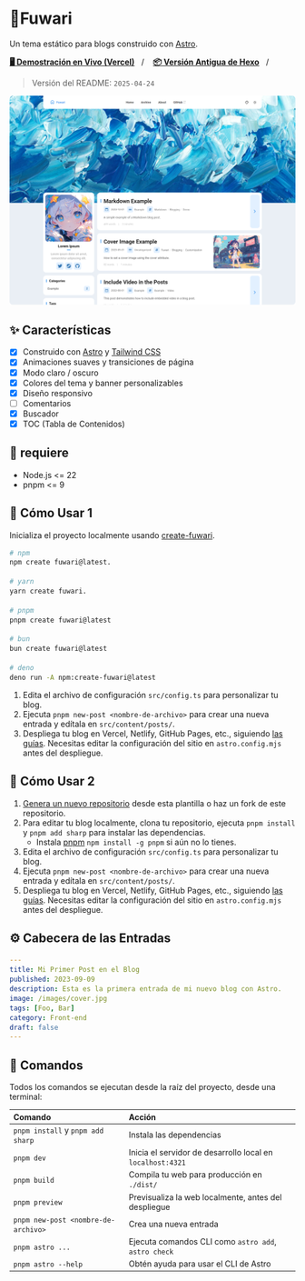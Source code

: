# 🍥Fuwari

Un tema estático para blogs construido con [Astro](https://astro.build).

[**🖥️ Demostración en Vivo (Vercel)**](https://fuwari.vercel.app)&nbsp;&nbsp;&nbsp;/&nbsp;&nbsp;&nbsp;
[**📦 Versión Antigua de Hexo**](https://github.com/saicaca/hexo-theme-vivia)&nbsp;&nbsp;&nbsp;/&nbsp;&nbsp;&nbsp;

> Versión del README: `2025-04-24`

![Imagen de Vista Previa](https://raw.githubusercontent.com/saicaca/resource/main/fuwari/home.png)

## ✨ Características

- [x] Construido con [Astro](https://astro.build) y [Tailwind CSS](https://tailwindcss.com)
- [x] Animaciones suaves y transiciones de página
- [x] Modo claro / oscuro
- [x] Colores del tema y banner personalizables
- [x] Diseño responsivo
- [ ] Comentarios
- [x] Buscador
- [x] TOC (Tabla de Contenidos)

## 👀 requiere

- Node.js <= 22
- pnpm <= 9

## 🚀 Cómo Usar 1

Inicializa el proyecto localmente usando [create-fuwari](https://github.com/L4Ph/create-fuwari).

```sh
# npm
npm create fuwari@latest.

# yarn
yarn create fuwari.

# pnpm
pnpm create fuwari@latest

# bun
bun create fuwari@latest

# deno
deno run -A npm:create-fuwari@latest
```

1. Edita el archivo de configuración `src/config.ts` para personalizar tu blog.
2. Ejecuta `pnpm new-post <nombre-de-archivo>` para crear una nueva entrada y edítala en `src/content/posts/`.
3. Despliega tu blog en Vercel, Netlify, GitHub Pages, etc., siguiendo [las guías](https://docs.astro.build/en/guides/deploy/). Necesitas editar la configuración del sitio en `astro.config.mjs` antes del despliegue.

## 🚀 Cómo Usar 2

1. [Genera un nuevo repositorio](https://github.com/saicaca/fuwari/generate) desde esta plantilla o haz un fork de este repositorio.
2. Para editar tu blog localmente, clona tu repositorio, ejecuta `pnpm install` y `pnpm add sharp` para instalar las dependencias.
   - Instala [pnpm](https://pnpm.io) `npm install -g pnpm` si aún no lo tienes.
3. Edita el archivo de configuración `src/config.ts` para personalizar tu blog.
4. Ejecuta `pnpm new-post <nombre-de-archivo>` para crear una nueva entrada y edítala en `src/content/posts/`.
5. Despliega tu blog en Vercel, Netlify, GitHub Pages, etc., siguiendo [las guías](https://docs.astro.build/en/guides/deploy/). Necesitas editar la configuración del sitio en `astro.config.mjs` antes del despliegue.

## ⚙️ Cabecera de las Entradas

```yaml
---
title: Mi Primer Post en el Blog
published: 2023-09-09
description: Esta es la primera entrada de mi nuevo blog con Astro.
image: /images/cover.jpg
tags: [Foo, Bar]
category: Front-end
draft: false
---
```

## 🧞 Comandos

Todos los comandos se ejecutan desde la raíz del proyecto, desde una terminal:

| Comando                             | Acción                                                     |
| :---------------------------------- | :--------------------------------------------------------- |
| `pnpm install` y `pnpm add sharp`   | Instala las dependencias                                   |
| `pnpm dev`                          | Inicia el servidor de desarrollo local en `localhost:4321` |
| `pnpm build`                        | Compila tu web para producción en `./dist/`                |
| `pnpm preview`                      | Previsualiza la web localmente, antes del despliegue       |
| `pnpm new-post <nombre-de-archivo>` | Crea una nueva entrada                                     |
| `pnpm astro ...`                    | Ejecuta comandos CLI como `astro add`, `astro check`       |
| `pnpm astro --help`                 | Obtén ayuda para usar el CLI de Astro                      |
